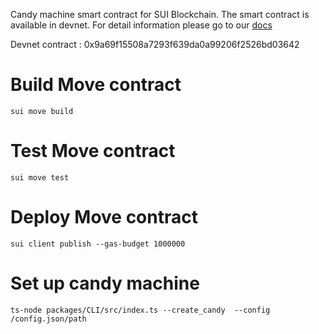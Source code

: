 Candy machine smart contract for SUI Blockchain. The smart contract is available in devnet. For detail information please go to our [docs](https://docs.mokshya.io)

Devnet contract : 0x9a69f15508a7293f639da0a99206f2526bd03642

# Build Move contract
 
 ```shell 
 sui move build 
 ```

# Test Move contract
 
 ```shell 
 sui move test  
 ```
# Deploy Move contract
 
 ```shell 
 sui client publish --gas-budget 1000000
 ```
# Set up candy machine 

```shell
ts-node packages/CLI/src/index.ts --create_candy  --config /config.json/path
```